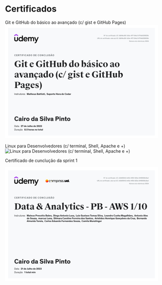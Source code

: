 # Certificados
Git e GitHub do básico ao avançado (c/ gist e GitHub Pages)
![Git e GitHub do básico ao avançado (c/ gist e GitHub Pages)](<Git e GitHub do básico ao avançado (c gist e GitHub Pages).jpg>)

Linux para Desenvolvedores (c/ terminal, Shell, Apache e +)
![Linux para Desenvolvedores (c/ terminal, Shell, Apache e +)]()

Certificado de cunclução da sprint 1

![Certificado de cunclusão da sprint 1](<Data & Analytics - PB - AWS sprint1.jpg>)